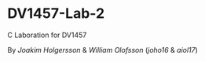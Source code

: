 # DV1457-Lab-2
C Laboration for DV1457

By *Joakim Holgersson* & *William Olofsson* (*joho16* & *aiol17*)
